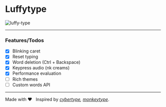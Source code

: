 # Luffytype


![luffy-type](https://github.com/user-attachments/assets/ef34ed59-3381-4a79-9713-61b8b4692e10)


---

### Features/Todos

- [x] Blinking caret
- [x] Reset typing
- [x] Word deletion (Ctrl + Backspace)
- [x] Keypress audio (nk creams)
- [x] Performance evaluation
- [ ] Rich themes
- [ ] Custom words API

---

Made with  ❤ &nbsp; Inspired by *[cybertype](https://github.com/MananTank/cybertype), [monkeytype](https://github.com/monkeytypegame/monkeytype)*.
